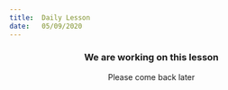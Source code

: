 ```yaml
---
title:  Daily Lesson
date:   05/09/2020
---
```


### <center>We are working on this lesson</center>
<center>Please come back later</center>